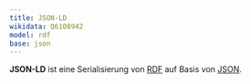 ```yaml
---
title: JSON-LD
wikidata: Q6108942
model: rdf
base: json
---
```


**JSON-LD** ist eine Serialisierung von [RDF](../rdf) auf Basis von [JSON](../json).
